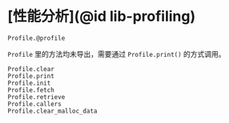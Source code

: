# [性能分析](@id lib-profiling)

```@docs
Profile.@profile
```

`Profile` 里的方法均未导出，需要通过 `Profile.print()` 的方式调用。

```@docs
Profile.clear
Profile.print
Profile.init
Profile.fetch
Profile.retrieve
Profile.callers
Profile.clear_malloc_data
```
